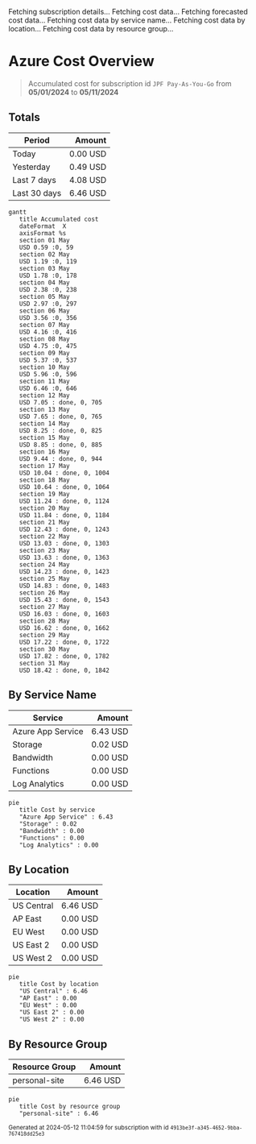 Fetching subscription details...
Fetching cost data...
Fetching forecasted cost data...
Fetching cost data by service name...
Fetching cost data by location...
Fetching cost data by resource group...
# Azure Cost Overview

> Accumulated cost for subscription id `JPF Pay-As-You-Go` from **05/01/2024** to **05/11/2024**

## Totals

|Period|Amount|
|---|---:|
|Today|0.00 USD|
|Yesterday|0.49 USD|
|Last 7 days|4.08 USD|
|Last 30 days|6.46 USD|

```mermaid
gantt
   title Accumulated cost
   dateFormat  X
   axisFormat %s
   section 01 May
   USD 0.59 :0, 59
   section 02 May
   USD 1.19 :0, 119
   section 03 May
   USD 1.78 :0, 178
   section 04 May
   USD 2.38 :0, 238
   section 05 May
   USD 2.97 :0, 297
   section 06 May
   USD 3.56 :0, 356
   section 07 May
   USD 4.16 :0, 416
   section 08 May
   USD 4.75 :0, 475
   section 09 May
   USD 5.37 :0, 537
   section 10 May
   USD 5.96 :0, 596
   section 11 May
   USD 6.46 :0, 646
   section 12 May
   USD 7.05 : done, 0, 705
   section 13 May
   USD 7.65 : done, 0, 765
   section 14 May
   USD 8.25 : done, 0, 825
   section 15 May
   USD 8.85 : done, 0, 885
   section 16 May
   USD 9.44 : done, 0, 944
   section 17 May
   USD 10.04 : done, 0, 1004
   section 18 May
   USD 10.64 : done, 0, 1064
   section 19 May
   USD 11.24 : done, 0, 1124
   section 20 May
   USD 11.84 : done, 0, 1184
   section 21 May
   USD 12.43 : done, 0, 1243
   section 22 May
   USD 13.03 : done, 0, 1303
   section 23 May
   USD 13.63 : done, 0, 1363
   section 24 May
   USD 14.23 : done, 0, 1423
   section 25 May
   USD 14.83 : done, 0, 1483
   section 26 May
   USD 15.43 : done, 0, 1543
   section 27 May
   USD 16.03 : done, 0, 1603
   section 28 May
   USD 16.62 : done, 0, 1662
   section 29 May
   USD 17.22 : done, 0, 1722
   section 30 May
   USD 17.82 : done, 0, 1782
   section 31 May
   USD 18.42 : done, 0, 1842
```

## By Service Name

|Service|Amount|
|---|---:|
|Azure App Service|6.43 USD|
|Storage|0.02 USD|
|Bandwidth|0.00 USD|
|Functions|0.00 USD|
|Log Analytics|0.00 USD|

```mermaid
pie
   title Cost by service
   "Azure App Service" : 6.43
   "Storage" : 0.02
   "Bandwidth" : 0.00
   "Functions" : 0.00
   "Log Analytics" : 0.00
```

## By Location

|Location|Amount|
|---|---:|
|US Central|6.46 USD|
|AP East|0.00 USD|
|EU West|0.00 USD|
|US East 2|0.00 USD|
|US West 2|0.00 USD|

```mermaid
pie
   title Cost by location
   "US Central" : 6.46
   "AP East" : 0.00
   "EU West" : 0.00
   "US East 2" : 0.00
   "US West 2" : 0.00
```

## By Resource Group

|Resource Group|Amount|
|---|---:|
|personal-site|6.46 USD|

```mermaid
pie
   title Cost by resource group
   "personal-site" : 6.46
```

<sup>Generated at 2024-05-12 11:04:59 for subscription with id `4913be3f-a345-4652-9bba-767418dd25e3`</sup>
